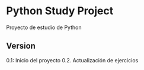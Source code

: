 # Python Study Project
Proyecto de estudio de Python 

## Version
0.1: Inicio del proyecto
0.2. Actualización de ejercicios

